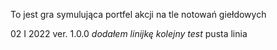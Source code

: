 To jest gra symulująca portfel akcji na tle notowań giełdowych

02 I 2022 ver. 1.0.0
<i>dodałem linijkę</i>
*kolejny test*
pusta linia
